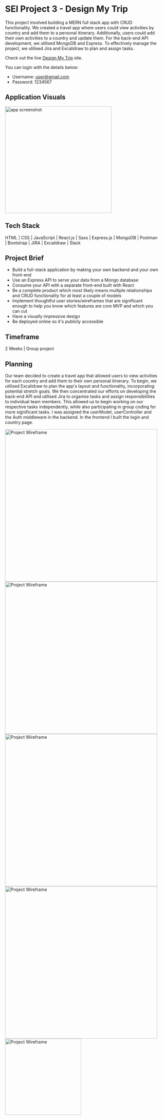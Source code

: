# SEI Project 3 - Design My Trip

This project involved building a MERN full stack app with CRUD functionality. We created a travel app where users could view activities by country and add them to a personal itinerary. Additionally, users could add their own activities to a country and update them. For the back-end API development, we utilised MongoDB and Express. To effectively manage the project, we utilised Jira and Excalidraw to plan and assign tasks.

Check out the live [Design My Trip](https://designmytrip.netlify.app/) site.

You can login with the details below:
- Username: user@gmail.com
- Password: 1234567

## Application Visuals

<img src="https://github.com/karaguarraci/Travel-App/assets/115991254/c1702d44-1dd2-459e-b126-e483619b1d6c" alt="app screenshot" width="350">


## Tech Stack

HTML | CSS | JavaScript | React.js | Sass | Express.js | MongoDB | Postman | Bootstrap | JIRA | Excalidraw | Slack

## Project Brief

- Build a full-stack application by making your own backend and your own front-end
- Use an Express API to serve your data from a Mongo database
- Consume your API with a separate front-end built with React
- Be a complete product which most likely means multiple relationships and CRUD functionality for at least a couple of models
- Implement thoughtful user stories/wireframes that are significant enough to help you know which features are core MVP and which you can cut
- Have a visually impressive design
- Be deployed online so it's publicly accessible

## Timeframe

2 Weeks | Group project

## Planning

Our team decided to create a travel app that allowed users to view activities for each country and add them to their own personal itinerary. 
To begin, we utilised Excalidraw to plan the app's layout and functionality, incorporating potential stretch goals. We then concentrated our efforts on developing the back-end API and utilised Jira to organise tasks and assign responsibilities to individual team members. This allowed us to begin working on our respective tasks independently, while also participating in group coding for more significant tasks. I was assigned the userModel, userController and the Auth middleware in the backend. In the frontend I built the login and country page.  

<img src="https://github.com/karaguarraci/Travel-App/assets/115991254/8574565c-0f15-4107-bdc3-77597e14dcaa" alt="Project Wireframe" width="500">
<img src="https://github.com/karaguarraci/Travel-App/assets/115991254/87781de3-b51f-4903-8946-9c9f77a8820a" alt="Project Wireframe" width="500">
<img src="https://github.com/karaguarraci/Travel-App/assets/115991254/2083ff7c-4758-4281-b0cc-f5e1cfbc0629" alt="Project Wireframe" width="500">

<img src="https://github.com/karaguarraci/Travel-App/assets/115991254/da98f91b-3e04-4c34-beb1-fd9a47948d76" alt="Project Wireframe" width="500">
<img src="https://github.com/karaguarraci/Travel-App/assets/115991254/7f3e2fe2-0c97-4175-be4c-c9476041ecd7" alt="Project Wireframe" width="250">


